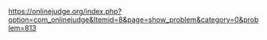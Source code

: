 https://onlinejudge.org/index.php?option=com_onlinejudge&Itemid=8&page=show_problem&category=0&problem=813